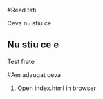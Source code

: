 #Read tati

Ceva nu stiu ce

## Nu stiu ce e

Test frate

#Am adaugat ceva

1. Open index.html in browser